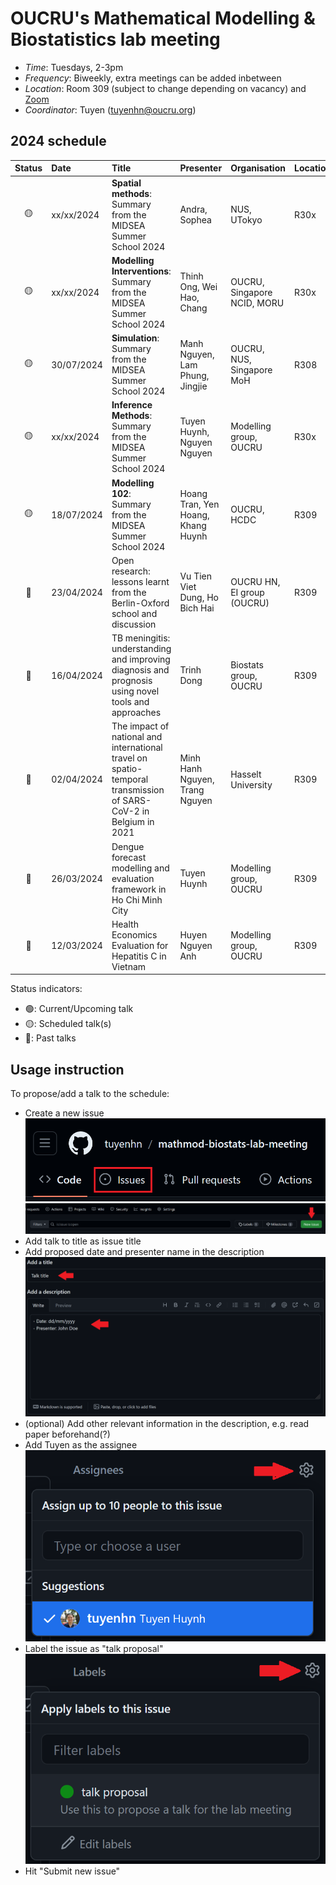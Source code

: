 # OUCRU's Mathematical Modelling & Biostatistics lab meeting

- _Time_: Tuesdays, 2-3pm
- _Frequency_: Biweekly, extra meetings can be added inbetween
- _Location_: Room 309 (subject to change depending on vacancy) and [Zoom](https://zoom.us/j/97208653692?pwd=UHR3bFhuejZrTERNS0FYUGZ0NkFCdz09)
- _Coordinator_: Tuyen (<tuyenhn@oucru.org>)

## 2024 schedule

| Status | Date       | Title                                                                                                            | Presenter                          | Organisation                | Location |
| :----: | :--------- | :--------------------------------------------------------------------------------------------------------------- | :--------------------------------- | :-------------------------- | :------- |
|   🟡   | xx/xx/2024 | **Spatial methods**: Summary from the MIDSEA Summer School 2024                                                  | Andra, Sophea                      | NUS, UTokyo                 | R30x     |
|   🟡   | xx/xx/2024 | **Modelling Interventions**: Summary from the MIDSEA Summer School 2024                                          | Thinh Ong, Wei Hao, Chang          | OUCRU, Singapore NCID, MORU | R30x     |
|   🟡   | 30/07/2024 | **Simulation**: Summary from the MIDSEA Summer School 2024                                                       | Manh Nguyen, Lam Phung, Jingjie    | OUCRU, NUS, Singapore MoH   | R308     |
|   🟡   | xx/xx/2024 | **Inference Methods**: Summary from the MIDSEA Summer School 2024                                                | Tuyen Huynh, Nguyen Nguyen         | Modelling group, OUCRU      | R30x     |
|   🟡   | 18/07/2024 | **Modelling 102**: Summary from the MIDSEA Summer School 2024                                                    | Hoang Tran, Yen Hoang, Khang Huynh | OUCRU, HCDC                 | R309     |
|   🔴   | 23/04/2024 | Open research: lessons learnt from the Berlin-Oxford school and discussion                                       | Vu Tien Viet Dung, Ho Bich Hai     | OUCRU HN, EI group (OUCRU)  | R309     |
|   🔴   | 16/04/2024 | TB meningitis: understanding and improving diagnosis and prognosis using novel tools and approaches              | Trinh Dong                         | Biostats group, OUCRU       | R309     |
|   🔴   | 02/04/2024 | The impact of national and international travel on spatio-temporal transmission of SARS-CoV-2 in Belgium in 2021 | Minh Hanh Nguyen, Trang Nguyen     | Hasselt University          | R309     |
|   🔴   | 26/03/2024 | Dengue forecast modelling and evaluation framework in Ho Chi Minh City                                           | Tuyen Huynh                        | Modelling group, OUCRU      | R309     |
|   🔴   | 12/03/2024 | Health Economics Evaluation for Hepatitis C in Vietnam                                                           | Huyen Nguyen Anh                   | Modelling group, OUCRU      | R309     |

Status indicators:

- 🟢: Current/Upcoming talk
- 🟡: Scheduled talk(s)
- 🔴: Past talks

## Usage instruction

To propose/add a talk to the schedule:

- Create a new issue
  ![issue-button](proposal_instructions/1.png)
  ![create-new-issue](proposal_instructions/2.png)
- Add talk to title as issue title
- Add proposed date and presenter name in the description
  ![add-info](proposal_instructions/3.png)
- (optional) Add other relevant information in the description, e.g. read paper beforehand(?)
- Add Tuyen as the assignee
  ![add-assignee](proposal_instructions/4.png)
- Label the issue as "talk proposal"
  ![add-label](proposal_instructions/5.png)
- Hit "Submit new issue"
